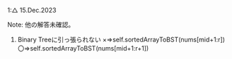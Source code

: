 1:△ 15.Dec.2023


Note:
他の解答未確認。


1. Binary Treeに引っ張られない
×⇒self.sortedArrayToBST(nums[mid+1:r])
〇⇒self.sortedArrayToBST(nums[mid+1:r+1])